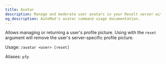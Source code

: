 ```yaml
---
title: Avatar
description: Manage and moderate user avatars in your Revolt server with AutoMod's avatar command. Remove inappropriate profile pictures and maintain server standards.
og_description: AutoMod's avatar command usage documentation.
---
```


Allows managing or returning a user's profile picture. Using with the `reset` argument will remove the user's server-specific profile picture.

Usage: `/avatar <user> [reset]`

Aliases: `pfp`
